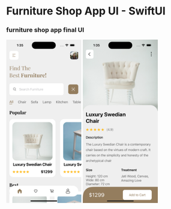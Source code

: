 # Furniture Shop App UI - SwiftUI


### furniture shop app final UI

<div>
  <img src="screenshot1.png" width="200" align="center" alt="Homescreen Screenshot"/>
  

  <img src="screenshot2.png" width="200" align="center" alt="Product Details Screenshot"/>

</div>

<div style="margin-left:30px"></div>




